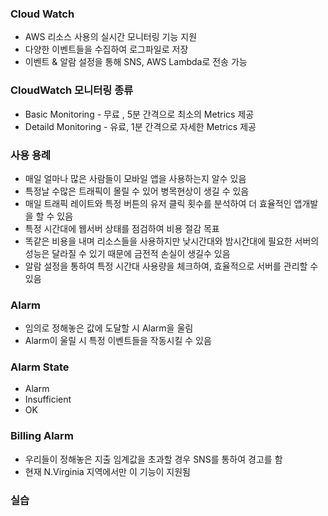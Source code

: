 ### Cloud Watch

- AWS 리소스 사용의 실시간 모니터링 기능 지원
- 다양한 이벤트들을 수집하여 로그파일로 저장
- 이벤트 & 알람 설정을 통해 SNS, AWS Lambda로 전송 가능





### CloudWatch 모니터링 종류

- Basic Monitoring - 무료 , 5분 간격으로 최소의 Metrics 제공
- Detaild Monitoring - 유료, 1분 간격으로 자세한 Metrics 제공

 

### 사용 용례

- 매일 얼마나 많은 사람들이 모바일 앱을 사용하는지 알수 있음
- 특정날 수많은 트래픽이 몰릴 수 있어 병목현상이 생길 수 있음
- 매일 트래픽 레이트와 특정 버튼의 유저 클릭 횟수를 분석하여 더 효율적인 앱개발을 할 수 있음
- 특정 시간대에 웹서버 상태를 점검하여 비용 절감 목표
- 똑같은 비용을 내며 리소스들을 사용하지만 낮시간대와 밤시간대에 필요한 서버의 성능은 달라질 수 있기 때문에 금전적 손실이 생길수 있음
- 알람 설정을 통하여 특정 시간대 사용량을 체크하여, 효율적으로 서버를 관리할 수 있음 



### Alarm

- 임의로 정해놓은 값에 도달할 시 Alarm을 울림
- Alarm이 울릴 시 특정 이벤트들을 작동시킬 수 있음 



### Alarm State

- Alarm
- Insufficient
- OK



### Billing Alarm

- 우리들이 정해놓은 지출 임계값을 초과할 경우 SNS를 통하여 경고를 함
- 현재 N.Virginia 지역에서만 이 기능이 지원됨



### 실습



